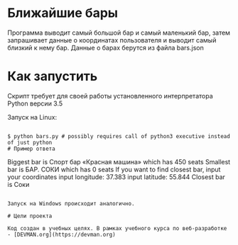 # Ближайшие бары
Программа выводит самый большой бар и самый маленький бар,
затем запрашивает данные о координатах пользователя и выводит самый близкий к нему бар.
Данные о барах берутся из файла bars.json

# Как запустить

Скрипт требует для своей работы установленного интерпретатора Python версии 3.5

Запуск на Linux:

```#!bash

$ python bars.py # possibly requires call of python3 executive instead of just python
# Пример ответа

```
Biggest bar is Спорт бар «Красная машина» which has 450 seats
Smallest bar is БАР. СОКИ which has 0 seats
If you want to find closest bar, input your coordinates
input longitude: 37.383
input latitude: 55.844
Closest bar is Соки
```

Запуск на Windows происходит аналогично.

# Цели проекта

Код создан в учебных целях. В рамках учебного курса по веб-разработке - [DEVMAN.org](https://devman.org)
